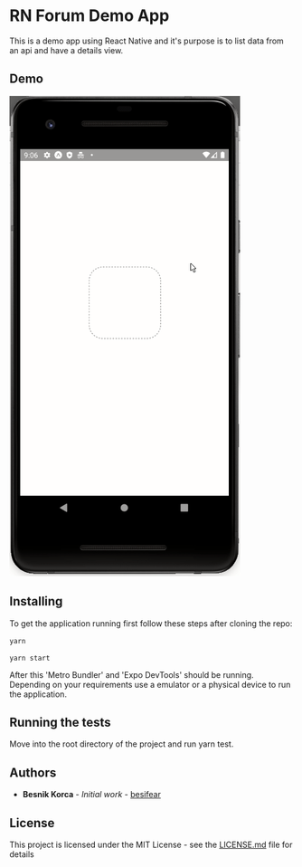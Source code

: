 # RN Forum Demo App

This is a demo app using React Native and it's purpose is to list data from an api and have a details view.

## Demo

![RN Forum Demo App](demo/demo.gif)

## Installing

To get the application running first follow these steps after cloning the repo:

```
yarn
```

```
yarn start
```

After this 'Metro Bundler' and 'Expo DevTools' should be running. Depending on your requirements use a emulator or a physical device to run the application.

## Running the tests

Move into the root directory of the project and run yarn test.

## Authors

* **Besnik Korca** - *Initial work* - [besifear](https://github.com/besifear)

## License

This project is licensed under the MIT License - see the [LICENSE.md](LICENSE.md) file for details
